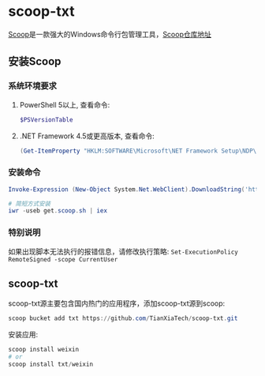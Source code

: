 # scoop-txt  

[Scoop](https://scoop.sh/)是一款强大的Windows命令行包管理工具，[Scoop仓库地址](https://github.com/lukesampson/scoop)

## 安装Scoop

### 系统环境要求

1. PowerShell 5以上, 查看命令:
    ``` powershell
    $PSVersionTable
    ```
2. .NET Framework 4.5或更高版本, 查看命令:
    ``` powershell
    (Get-ItemProperty "HKLM:SOFTWARE\Microsoft\NET Framework Setup\NDP\v4\Full").Release -ge 378389
    ```

### 安装命令

``` powershell
Invoke-Expression (New-Object System.Net.WebClient).DownloadString('https://get.scoop.sh')

# 简短方式安装
iwr -useb get.scoop.sh | iex

```

### 特别说明

如果出现脚本无法执行的报错信息，请修改执行策略: `Set-ExecutionPolicy RemoteSigned -scope CurrentUser`

## scoop-txt

scoop-txt源主要包含国内热门的应用程序，添加scoop-txt源到scoop:
``` powershell
scoop bucket add txt https://github.com/TianXiaTech/scoop-txt.git
```
安装应用:
``` powershell
scoop install weixin
# or
scoop install txt/weixin
```


